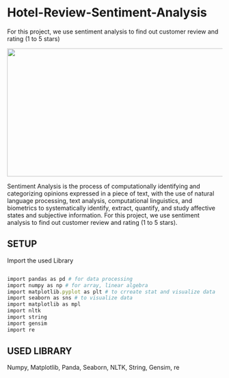 # Hotel-Review-Sentiment-Analysis
For this project, we use sentiment analysis to find out customer review and rating (1 to 5 stars)

<p align="center">
  <img width="600" height="300" src="https://user-images.githubusercontent.com/113813929/225796715-b63bdf72-51f2-4232-aac5-45f430f05036.png">
</p>

Sentiment Analysis is the process of computationally identifying and categorizing opinions expressed in a piece of text, with the use of natural language processing, text analysis, computational linguistics, and biometrics to systematically identify, extract, quantify, and study affective states and subjective information. For this project, we use sentiment analysis to find out customer review and rating (1 to 5 stars).

## SETUP

Import the used Library <br>

```ruby

import pandas as pd # for data processing
import numpy as np # for array, linear algebra
import matplotlib.pyplot as plt # to crreate stat and visualize data
import seaborn as sns # to visualize data
import matplotlib as mpl
import nltk
import string
import gensim
import re

```

## USED LIBRARY

Numpy, Matplotlib, Panda, Seaborn, NLTK, String, Gensim, re
